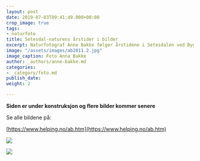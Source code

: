```yaml
---
layout: post
date: 2019-07-03T09:41:49.000+00:00
crop_image: true
tags:
- naturfoto
title: Setesdal-naturens årstider i bilder
excerpt: Naturfotograf Anne Bakke følger årstidene i Setesdalen ved Byglandsfjorden.
image: "/assets/images/ab2011.2.jpg"
image_caption: Foto Anna Bakke
author: _authors/anne-bakke.md
categories:
- _category/foto.md
publish_date: 
weight: 2

---
```

**Siden er under konstruksjon og flere bilder kommer senere**

Se alle bildene på:

[https://www.helping.no/ab.htm](https://www.helping.no/ab.htm)

![](https://www.helping.no/ab2011.0.jpg)

![](https://www.helping.no/grendi.jpg)